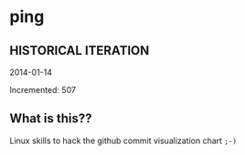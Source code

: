 # ping

## HISTORICAL ITERATION
2014-01-14

Incremented: 507

## What is this?? 
Linux skills to hack the github commit visualization chart `;-)`
